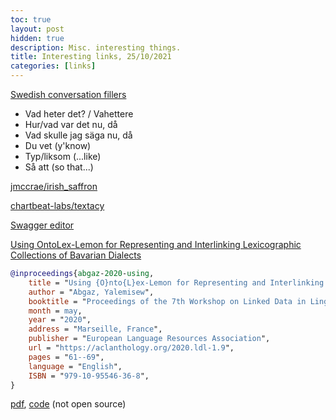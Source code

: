 ```yaml
---
toc: true
layout: post
hidden: true
description: Misc. interesting things.
title: Interesting links, 25/10/2021
categories: [links]
---
```


[Swedish conversation fillers](https://www.youtube.com/watch?v=Tq1w8cMvAu0)
- Vad heter det? / Vahettere
- Hur/vad var det nu, då
- Vad skulle jag säga nu, då
- Du vet (y'know)
- Typ/liksom (...like)
- Så att (so that...)

[jmccrae/irish_saffron](https://github.com/jmccrae/irish_saffron)

[chartbeat-labs/textacy](https://github.com/chartbeat-labs/textacy)

[Swagger editor](https://editor.swagger.io/)

[Using OntoLex-Lemon for Representing and Interlinking Lexicographic Collections of Bavarian Dialects](https://aclanthology.org/2020.ldl-1.9/)

```bibtex
@inproceedings{abgaz-2020-using,
    title = "Using {O}nto{L}ex-Lemon for Representing and Interlinking Lexicographic Collections of {B}avarian Dialects",
    author = "Abgaz, Yalemisew",
    booktitle = "Proceedings of the 7th Workshop on Linked Data in Linguistics (LDL-2020)",
    month = may,
    year = "2020",
    address = "Marseille, France",
    publisher = "European Language Resources Association",
    url = "https://aclanthology.org/2020.ldl-1.9",
    pages = "61--69",
    language = "English",
    ISBN = "979-10-95546-36-8",
}
```

[pdf](https://aclanthology.org/2020.ldl-1.9.pdf), [code](https://github.com/yalemisewAbgaz/TEI-XML_Mapping) (not open source)

